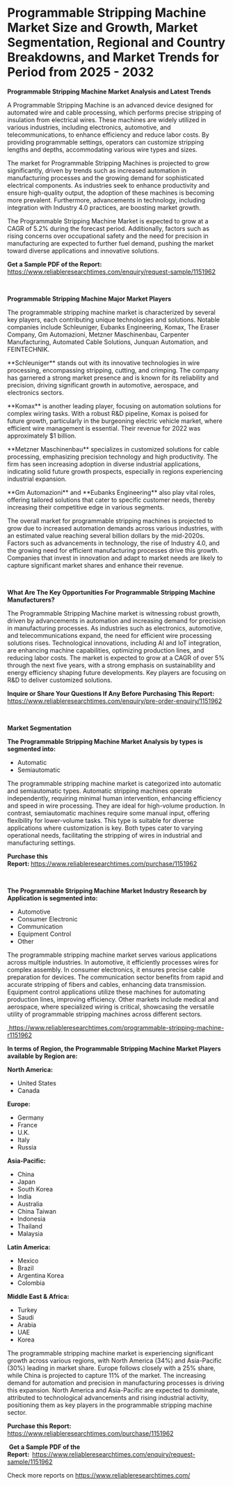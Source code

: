 <p><h1>Programmable Stripping Machine Market Size and Growth, Market Segmentation, Regional and Country Breakdowns, and Market Trends for Period from 2025 -  2032</h1></p><p><strong>Programmable Stripping Machine Market Analysis and Latest Trends</strong></p>
<p><p>A Programmable Stripping Machine is an advanced device designed for automated wire and cable processing, which performs precise stripping of insulation from electrical wires. These machines are widely utilized in various industries, including electronics, automotive, and telecommunications, to enhance efficiency and reduce labor costs. By providing programmable settings, operators can customize stripping lengths and depths, accommodating various wire types and sizes.</p><p>The market for Programmable Stripping Machines is projected to grow significantly, driven by trends such as increased automation in manufacturing processes and the growing demand for sophisticated electrical components. As industries seek to enhance productivity and ensure high-quality output, the adoption of these machines is becoming more prevalent. Furthermore, advancements in technology, including integration with Industry 4.0 practices, are boosting market growth.</p><p>The Programmable Stripping Machine Market is expected to grow at a CAGR of 5.2% during the forecast period. Additionally, factors such as rising concerns over occupational safety and the need for precision in manufacturing are expected to further fuel demand, pushing the market toward diverse applications and innovative solutions.</p></p>
<p><strong>Get a Sample PDF of the Report:&nbsp;</strong> <a href="https://www.reliableresearchtimes.com/enquiry/request-sample/1151962?utm_campaign=2326&utm_medium=2&utm_source=Github&utm_content=ia&utm_term=12042025&utm_id=programmable-stripping-machine">https://www.reliableresearchtimes.com/enquiry/request-sample/1151962</a></p>
<p>&nbsp;</p>
<p><strong>Programmable Stripping Machine Major Market Players</strong></p>
<p><p>The programmable stripping machine market is characterized by several key players, each contributing unique technologies and solutions. Notable companies include Schleuniger, Eubanks Engineering, Komax, The Eraser Company, Gm Automazioni, Metzner Maschinenbau, Carpenter Manufacturing, Automated Cable Solutions, Junquan Automation, and FEINTECHNIK.</p><p>**Schleuniger** stands out with its innovative technologies in wire processing, encompassing stripping, cutting, and crimping. The company has garnered a strong market presence and is known for its reliability and precision, driving significant growth in automotive, aerospace, and electronics sectors.</p><p>**Komax** is another leading player, focusing on automation solutions for complex wiring tasks. With a robust R&D pipeline, Komax is poised for future growth, particularly in the burgeoning electric vehicle market, where efficient wire management is essential. Their revenue for 2022 was approximately $1 billion.</p><p>**Metzner Maschinenbau** specializes in customized solutions for cable processing, emphasizing precision technology and high productivity. The firm has seen increasing adoption in diverse industrial applications, indicating solid future growth prospects, especially in regions experiencing industrial expansion.</p><p>**Gm Automazioni** and **Eubanks Engineering** also play vital roles, offering tailored solutions that cater to specific customer needs, thereby increasing their competitive edge in various segments.</p><p>The overall market for programmable stripping machines is projected to grow due to increased automation demands across various industries, with an estimated value reaching several billion dollars by the mid-2020s. Factors such as advancements in technology, the rise of Industry 4.0, and the growing need for efficient manufacturing processes drive this growth. Companies that invest in innovation and adapt to market needs are likely to capture significant market shares and enhance their revenue.</p></p>
<p>&nbsp;</p>
<p><strong>What Are The Key Opportunities For Programmable Stripping Machine Manufacturers?</strong></p>
<p><p>The Programmable Stripping Machine market is witnessing robust growth, driven by advancements in automation and increasing demand for precision in manufacturing processes. As industries such as electronics, automotive, and telecommunications expand, the need for efficient wire processing solutions rises. Technological innovations, including AI and IoT integration, are enhancing machine capabilities, optimizing production lines, and reducing labor costs. The market is expected to grow at a CAGR of over 5% through the next five years, with a strong emphasis on sustainability and energy efficiency shaping future developments. Key players are focusing on R&D to deliver customized solutions.</p></p>
<p><strong>Inquire or Share Your Questions If Any Before Purchasing This Report:</strong> <a href="https://www.reliableresearchtimes.com/enquiry/pre-order-enquiry/1151962?utm_campaign=2326&utm_medium=2&utm_source=Github&utm_content=ia&utm_term=12042025&utm_id=programmable-stripping-machine">https://www.reliableresearchtimes.com/enquiry/pre-order-enquiry/1151962</a></p>
<p>&nbsp;</p>
<p><strong>Market Segmentation</strong></p>
<p><strong>The Programmable Stripping Machine Market Analysis by types is segmented into:</strong></p>
<p><ul><li>Automatic</li><li>Semiautomatic</li></ul></p>
<p><p>The programmable stripping machine market is categorized into automatic and semiautomatic types. Automatic stripping machines operate independently, requiring minimal human intervention, enhancing efficiency and speed in wire processing. They are ideal for high-volume production. In contrast, semiautomatic machines require some manual input, offering flexibility for lower-volume tasks. This type is suitable for diverse applications where customization is key. Both types cater to varying operational needs, facilitating the stripping of wires in industrial and manufacturing settings.</p></p>
<p><strong>Purchase this Report:&nbsp;</strong><a href="https://www.reliableresearchtimes.com/purchase/1151962?utm_campaign=2326&utm_medium=2&utm_source=Github&utm_content=ia&utm_term=12042025&utm_id=programmable-stripping-machine">https://www.reliableresearchtimes.com/purchase/1151962</a></p>
<p>&nbsp;</p>
<p><strong>The Programmable Stripping Machine Market Industry Research by Application is segmented into:</strong></p>
<p><ul><li>Automotive</li><li>Consumer Electronic</li><li>Communication</li><li>Equipment Control</li><li>Other</li></ul></p>
<p><p>The programmable stripping machine market serves various applications across multiple industries. In automotive, it efficiently processes wires for complex assembly. In consumer electronics, it ensures precise cable preparation for devices. The communication sector benefits from rapid and accurate stripping of fibers and cables, enhancing data transmission. Equipment control applications utilize these machines for automating production lines, improving efficiency. Other markets include medical and aerospace, where specialized wiring is critical, showcasing the versatile utility of programmable stripping machines across different sectors.</p></p>
<p><a href="https://www.reliableresearchtimes.com/programmable-stripping-machine-r1151962?utm_campaign=2326&utm_medium=2&utm_source=Github&utm_content=ia&utm_term=12042025&utm_id=programmable-stripping-machine">&nbsp;https://www.reliableresearchtimes.com/programmable-stripping-machine-r1151962</a></p>
<p><strong>In terms of Region, the Programmable Stripping Machine Market Players available by Region are:</strong></p>
<p>
    <p> <strong> North America: </strong>
        <ul>
            <li>United States</li>
            <li>Canada</li>
        </ul>
        </p> 
    <p> <strong> Europe: </strong>
        <ul>
            <li>Germany</li>
            <li>France</li>
            <li>U.K.</li>
            <li>Italy</li>
            <li>Russia</li>
        </ul>
        </p> 
    <p> <strong> Asia-Pacific: </strong>
        <ul>
            <li>China</li>
            <li>Japan</li>
            <li>South Korea</li>
            <li>India</li>
            <li>Australia</li>
            <li>China Taiwan</li>
            <li>Indonesia</li>
            <li>Thailand</li>
            <li>Malaysia</li>
        </ul>
        </p> 
    <p> <strong> Latin America: </strong>
        <ul>
            <li>Mexico</li>
            <li>Brazil</li>
            <li>Argentina Korea</li>
            <li>Colombia</li>
        </ul>
        </p> 
    <p> <strong> Middle East & Africa: </strong>
        <ul>
            <li>Turkey</li>
            <li>Saudi</li>
            <li>Arabia</li>
            <li>UAE</li>
            <li>Korea</li>
        </ul>
    </p>
    </p>
<p><p>The programmable stripping machine market is experiencing significant growth across various regions, with North America (34%) and Asia-Pacific (30%) leading in market share. Europe follows closely with a 25% share, while China is projected to capture 11% of the market. The increasing demand for automation and precision in manufacturing processes is driving this expansion. North America and Asia-Pacific are expected to dominate, attributed to technological advancements and rising industrial activity, positioning them as key players in the programmable stripping machine sector.</p></p>
<p><strong>Purchase this Report: </strong><a href="https://www.reliableresearchtimes.com/purchase/1151962?utm_campaign=2326&utm_medium=2&utm_source=Github&utm_content=ia&utm_term=12042025&utm_id=programmable-stripping-machine">https://www.reliableresearchtimes.com/purchase/1151962</a></p>
<p>&nbsp;<strong>Get a Sample PDF of the Report:&nbsp;&nbsp;</strong><a href="https://www.reliableresearchtimes.com/enquiry/request-sample/1151962?utm_campaign=2326&utm_medium=2&utm_source=Github&utm_content=ia&utm_term=12042025&utm_id=programmable-stripping-machine">https://www.reliableresearchtimes.com/enquiry/request-sample/1151962</a></p>
<p><strong></strong></p>
<p>Check more reports on <a href="https://www.reliableresearchtimes.com/?utm_campaign=2326&utm_medium=2&utm_source=Github&utm_content=ia&utm_term=12042025&utm_id=programmable-stripping-machine">https://www.reliableresearchtimes.com/</a></p>
